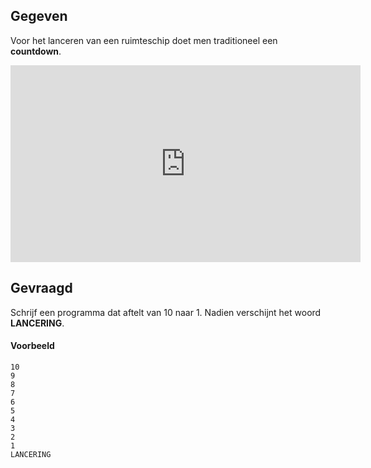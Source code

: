 ## Gegeven
Voor het lanceren van een ruimteschip doet men traditioneel een **countdown**.

<div class="hidden-print">
    <div class="dodona-centered-group">
    <iframe width="560" height="315" src="https://www.youtube.com/embed/1U6xbpYRia8" title="YouTube video player" frameborder="0" allow="accelerometer; autoplay; clipboard-write; encrypted-media; gyroscope; picture-in-picture" allowfullscreen></iframe>
    </div>
</div>

## Gevraagd

Schrijf een programma dat aftelt van 10 naar 1. Nadien verschijnt het woord **LANCERING**.

#### Voorbeeld
```
10
9
8
7
6
5
4
3
2
1
LANCERING
```